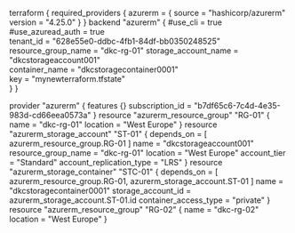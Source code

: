 

terraform {
  required_providers {
    azurerm = {
      source = "hashicorp/azurerm"
      version = "4.25.0"
    }
  }
  backend "azurerm" {
    #use_cli              = true                                    
    #use_azuread_auth     = true                                    
    tenant_id            = "628e55e0-ddbc-4fb1-84df-bb0350248525"  
    resource_group_name   = "dkc-rg-01"
    storage_account_name = "dkcstorageaccount001"                              
    container_name       = "dkcstoragecontainer0001"                              
    key                  = "mynewterraform.tfstate"               
  }
}

provider "azurerm" {
  features {}
  subscription_id = "b7df65c6-7c4d-4e35-983d-cd66eea0573a"
}
resource "azurerm_resource_group" "RG-01" {
  name     = "dkc-rg-01"
  location = "West Europe"
}
resource "azurerm_storage_account" "ST-01" {
  depends_on = [ azurerm_resource_group.RG-01 ]
  name                     = "dkcstorageaccount001"
  resource_group_name      = "dkc-rg-01"
  location                 = "West Europe"
  account_tier             = "Standard"
  account_replication_type = "LRS"
}
resource "azurerm_storage_container" "STC-01" {
  depends_on = [ azurerm_resource_group.RG-01, azurerm_storage_account.ST-01 ]
  name                  = "dkcstoragecontainer0001"
  storage_account_id    = azurerm_storage_account.ST-01.id
  container_access_type = "private"
}
resource "azurerm_resource_group" "RG-02" {
  name     = "dkc-rg-02"
  location = "West Europe"
}
